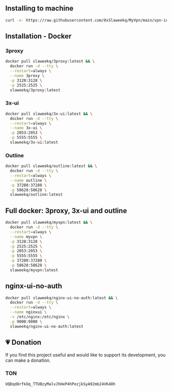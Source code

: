 ## Installing to machine

```BASH
curl -o- https://raw.githubusercontent.com/0xSlaweekq/MyVpn/main/vpn-install.sh | sudo bash
```

## Installation - Docker

### 3proxy

```BASH
docker pull slaweekq/3proxy:latest && \
  docker run -d --tty \
  --restart=always \
  --name 3proxy \
  -p 3128:3128 \
  -p 2525:2525 \
  slaweekq/3proxy:latest
```

### 3x-ui

```BASH
docker pull slaweekq/3x-ui:latest && \
  docker run -d --tty \
  --restart=always \
  --name 3x-ui \
  -p 2053:2053 \
  -p 5555:5555 \
  slaweekq/3x-ui:latest
```

### Outline

```BASH
docker pull slaweekq/outline:latest && \
  docker run -d --tty \
  --restart=always \
  --name outline \
  -p 37280:37280 \
  -p 58628:58628 \
  slaweekq/outline:latest
```

## Full docker: 3proxy, 3x-ui and outline

```BASH
docker pull slaweekq/myvpn:latest && \
  docker run -d --tty \
  --restart=always \
  --name myvpn \
  -p 3128:3128 \
  -p 2525:2525 \
  -p 2053:2053 \
  -p 5555:5555 \
  -p 37280:37280 \
  -p 58628:58628 \
  slaweekq/myvpn:latest
```

## nginx-ui-no-auth

```BASH
docker pull slaweekq/nginx-ui-no-auth:latest && \
  docker run -d --tty \
  --restart=always \
  --name nginxui \
  -v /etc/nginx:/etc/nginx \
  -p 9000:9000 \
  slaweekq/nginx-ui-no-auth:latest
```


## 💗 Donation

If you find this project useful and would like to support its development, you can make a donation.

### TON

```
UQDqd8rfkOq_TTUBzyMalvJhHeP4hPezjkSyA92mb24VK4Oh
```
